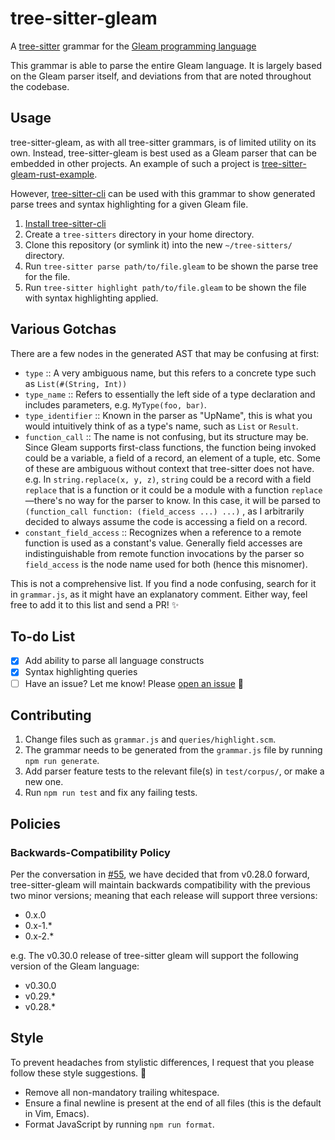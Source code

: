 tree-sitter-gleam
=================

A [tree-sitter] grammar for the [Gleam programming language]

[tree-sitter]: https://tree-sitter.github.io
[Gleam programming language]: https://gleam.run

This grammar is able to parse the entire Gleam language. It is largely based
on the Gleam parser itself, and deviations from that are noted throughout the
codebase.

Usage
-----

tree-sitter-gleam, as with all tree-sitter grammars, is of limited utility on
its own. Instead, tree-sitter-gleam is best used as a Gleam parser that can be
embedded in other projects. An example of such a project is
[tree-sitter-gleam-rust-example].

However, [tree-sitter-cli] can be used with this grammar to show generated parse
trees and syntax highlighting for a given Gleam file.

1. [Install tree-sitter-cli]
2. Create a `tree-sitters` directory in your home directory.
3. Clone this repository (or symlink it) into the new `~/tree-sitters/` directory.
4. Run `tree-sitter parse path/to/file.gleam` to be shown the parse tree for the
   file.
5. Run `tree-sitter highlight path/to/file.gleam` to be shown the file with
   syntax highlighting applied.

[tree-sitter-gleam-rust-example]: https://github.com/J3RN/tree-sitter-gleam-rust-example
[tree-sitter-cli]: https://github.com/tree-sitter/tree-sitter/blob/master/cli/README.md
[Install tree-sitter-cli]: https://github.com/tree-sitter/tree-sitter/blob/master/cli/README.md#installation

Various Gotchas
---------------

There are a few nodes in the generated AST that may be confusing at first:

- `type` :: A very ambiguous name, but this refers to a concrete type such as
  `List(#(String, Int))`
- `type_name` :: Refers to essentially the left side of a type declaration and
  includes parameters, e.g. `MyType(foo, bar)`.
- `type_identifier` :: Known in the parser as "UpName", this is what you would
  intuitively think of as a type's name, such as `List` or `Result`.
- `function_call` :: The name is not confusing, but its structure may be. Since
  Gleam supports first-class functions, the function being invoked could be a
  variable, a field of a record, an element of a tuple, etc. Some of these are
  ambiguous without context that tree-sitter does not have. e.g.
  In `string.replace(x, y, z)`, `string` could be a record with a field
  `replace` that is a function or it could be a module with a function `replace`
  —there's no way for the parser to know. In this case, it will be parsed to
  `(function_call function: (field_access ...) ...)` , as I arbitrarily decided
  to always assume the code is accessing a field on a record.
- `constant_field_access` :: Recognizes when a reference to a remote function is used as a constant's value. Generally field accesses are indistinguishable from remote function invocations by the parser so `field_access` is the node name used for both (hence this misnomer).

This is not a comprehensive list. If you find a node confusing, search for it
in `grammar.js`, as it might have an explanatory comment. Either way, feel free
to add it to this list and send a PR! ✨

To-do List
----------

- [x] Add ability to parse all language constructs
- [x] Syntax highlighting queries
- [ ] Have an issue? Let me know! Please [open an issue] 💁

[open an issue]: https://github.com/J3RN/tree-sitter-gleam/issues/new

Contributing
------------

1. Change files such as `grammar.js` and `queries/highlight.scm`.
2. The grammar needs to be generated from the `grammar.js` file by running `npm run generate`.
3. Add parser feature tests to the relevant file(s) in `test/corpus/`, or make a new one.
4. Run `npm run test` and fix any failing tests.

Policies
--------

### Backwards-Compatibility Policy

Per the conversation in [#55](https://github.com/gleam-lang/tree-sitter-gleam/pull/55), we have decided that from v0.28.0 forward, tree-sitter-gleam will maintain backwards compatibility with the previous two minor versions; meaning that each release will support three versions:
- 0.x.0
- 0.x-1.*
- 0.x-2.*

e.g. The v0.30.0 release of tree-sitter gleam will support the following version of the Gleam language:
- v0.30.0
- v0.29.*
- v0.28.*

Style
-----

To prevent headaches from stylistic differences, I request that you please
follow these style suggestions. 🙏

- Remove all non-mandatory trailing whitespace.
- Ensure a final newline is present at the end of all files (this is the default
  in Vim, Emacs).
- Format JavaScript by running `npm run format`.
